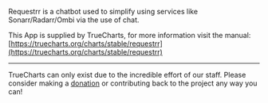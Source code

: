 Requestrr is a chatbot used to simplify using services like Sonarr/Radarr/Ombi via the use of chat.

This App is supplied by TrueCharts, for more information visit the manual: [https://truecharts.org/charts/stable/requestrr](https://truecharts.org/charts/stable/requestrr)

---

TrueCharts can only exist due to the incredible effort of our staff.
Please consider making a [donation](https://truecharts.org/about/sponsor) or contributing back to the project any way you can!
